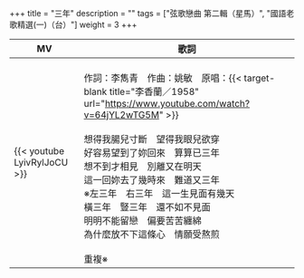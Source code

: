 +++
title = "三年"
description = ""
tags = ["弦歌戀曲 第二輯（星馬）", "國語老歌精選(一)（台）"]
weight = 3
+++

MV  | 歌詞  
--------------|-------
{{< youtube LyivRylJoCU >}}|<br/>作詞：李雋青　作曲：姚敏　原唱：{{< target-blank title="李香蘭／1958" url="https://www.youtube.com/watch?v=64jYL2wTG5M" >}}<br/><br/>想得我腸兒寸斷　望得我眼兒欲穿<br/>好容易望到了妳回來　算算已三年<br/>想不到才相見　別離又在明天<br/>這一回妳去了幾時來　難道又三年<br/>※左三年　右三年　這一生見面有幾天<br/>橫三年　豎三年　還不如不見面<br/>明明不能留戀　偏要苦苦纏綿<br/>為什麼放不下這條心　情願受熬煎<br/><br/>重複※